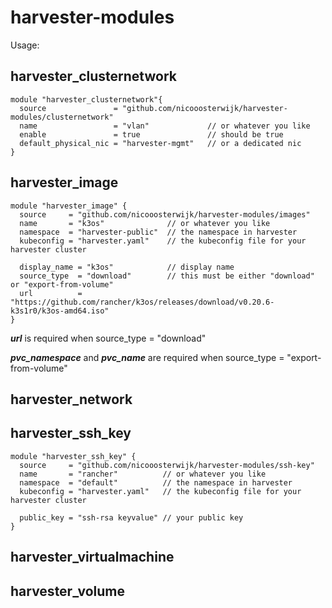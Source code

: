 # harvester-modules

Usage:

## harvester_clusternetwork
```
module "harvester_clusternetwork"{
  source               = "github.com/nicooosterwijk/harvester-modules/clusternetwork"
  name                 = "vlan"             // or whatever you like
  enable               = true               // should be true
  default_physical_nic = "harvester-mgmt"   // or a dedicated nic
}
```
## harvester_image
```
module "harvester_image" {
  source     = "github.com/nicooosterwijk/harvester-modules/images"
  name       = "k3os"              // or whatever you like
  namespace  = "harvester-public"  // the namespace in harvester
  kubeconfig = "harvester.yaml"    // the kubeconfig file for your harvester cluster

  display_name = "k3os"            // display name
  source_type  = "download"        // this must be either "download" or "export-from-volume"
  url          = "https://github.com/rancher/k3os/releases/download/v0.20.6-k3s1r0/k3os-amd64.iso"
}
```
***url*** is required when source_type = "download"

***pvc_namespace*** and ***pvc_name*** are required when source_type = "export-from-volume"

## harvester_network
## harvester_ssh_key
```
module "harvester_ssh_key" {
  source     = "github.com/nicooosterwijk/harvester-modules/ssh-key"
  name       = "rancher"          // or whatever you like
  namespace  = "default"          // the namespace in harvester
  kubeconfig = "harvester.yaml"   // the kubeconfig file for your harvester cluster

  public_key = "ssh-rsa keyvalue" // your public key
}
```
## harvester_virtualmachine
## harvester_volume
